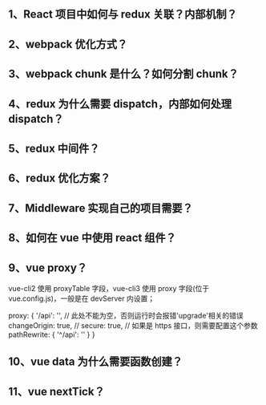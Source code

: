 ## 1、React 项目中如何与 redux 关联？内部机制？

## 2、webpack 优化方式？

## 3、webpack chunk 是什么？如何分割 chunk？

## 4、redux 为什么需要 dispatch，内部如何处理 dispatch？

## 5、redux 中间件？

## 6、redux 优化方案？

## 7、Middleware 实现自己的项目需要？

## 8、如何在 vue 中使用 react 组件？

## 9、vue proxy？

vue-cli2 使用 proxyTable 字段，vue-cli3 使用 proxy 字段(位于 vue.config.js)，一般是在 devServer 内设置；

proxy: {
'/api': '', // 此处不能为空，否则运行时会报错'upgrade'相关的错误
changeOrigin: true,
// secure: true, // 如果是 https 接口，则需要配置这个参数
pathRewrite: {
'^/api': ''
}
}

## 10、vue data 为什么需要函数创建？

## 11、vue nextTick？
